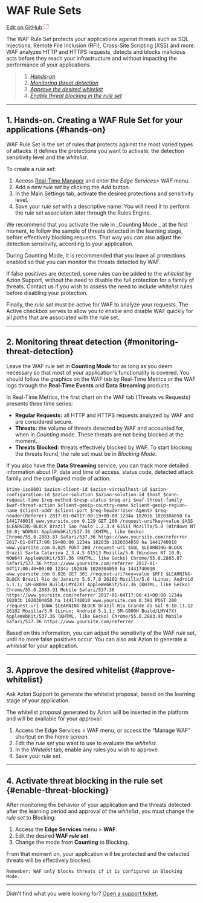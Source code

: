 # WAF Rule Sets

[Edit on GitHub <svg width="14" height="14" xmlns="http://www.w3.org/2000/svg"><g fill="none" stroke="#F3652B"><path d="M4.81.71H.672v11.43H12.1V8.001" stroke-width=".8"/><path d="M6.87.786h5.155V5.94M6.31 6.5L12.026.786"/></g></svg>](https://github.com/aziontech/docs_en/edit/master/edge-firewall/waf-rule-sets/index.md)

The WAF Rule Set protects your applications against threats such as SQL Injections, Remote File Inclusion (RFI), Cross-Site Scripting (XSS) and more. WAF analyzes HTTP and HTTPS requests, detects and blocks malicious acts before they reach your infrastructure and without impacting the performance of your applications.

> 1. *[Hands-on](#hands-on)*
> 3. *[Monitoring threat detection](#monitoring-threat-detection)*
> 4. *[Approve the desired whitelist](#approve-whitelist)*
> 5. *[Enable threat blocking in the rule set](#enable-threat-blocking)*

---

## 1. Hands-on. **Creating a WAF Rule Set for your applications** {#hands-on}

WAF Rule Set is the set of rules that protects against the most varied types of attacks. It defines the protections you want to activate, the detection sensitivity level and the *whitelist*.

To create a *rule set*:

1.  Access [Real-Time Manager](https://manager.azion.com/) and enter the *Edge Services> WAF* menu.
2.  Add a new *rule set* by clicking the *Add* button.
3.  In the Main Settings tab, activate the desired protections and sensitivity level.
4.  Save your *rule set* with a descriptive name. You will need it to perform the *rule set* association later through the Rules Engine.

We recommend that you activate the rule in _Counting Mode _ at the first moment, to follow the sample of threats detected in the learning stage, before effectively blocking requests. That way you can also adjust the detection sensitivity, according to your application.

During Counting Mode, it is recommended that you leave all protections enabled so that you can monitor the threats detected by WAF.

If false positives are detected, some rules can be added to the *whitelist* by Azion Support, without the need to disable the full protection for a family of threats. Contact us if you wish to assess the need to include *whitelist* rules before disabling your protection.

Finally, the *rule set* must be active for WAF to analyze your requests. The Active checkbox serves to allow you to enable and disable WAF quickly for all *paths* that are associated with the rule set.

---

## 2. **Monitoring threat detection** {#monitoring-threat-detection}

Leave the WAF rule set in **Counting Mode** for as long as you deem necessary so that most of your application's functionality is covered. You should follow the graphics on the WAF tab by Real-Time Metrics or the WAF logs through the **Real-Time Events** and **Data Streaming** products.

In Real-Time Metrics, the first chart on the WAF tab (Threats vs Requests) presents three time series:

*   **Regular Requests:** all HTTP and HTTPS requests analyzed by WAF and are considered secure.
*   **Threats:** the volume of threats detected by WAF and accounted for, when in *Counting* mode. These threats are not being blocked at the moment.
*   **Threats Blocked:** threats effectively blocked by WAF. To start blocking the threats found, the rule set must be in *Blocking Mode*.

If you also have the **Data Streaming** service, you can track more detailed information about IP, date and time of access, status code, detected attack family and the configured mode of action.

~~~
$time-iso8601 $azion-client-id $azion-virtualhost-id $azion-configuration-id $azion-solution $azion-solution-id $host $conn-request-time $req-method $resp-status $req-uri $waf-threat-family $waf-threat-action $client-geoip-country-name $client-geoip-region-name $client-addr $client-port $req-header(User-Agent) $req-header(Referer) 2017-01-04T17:00:19+00:00 1234a 10203b 1020304050 ha 1441740010 www.yoursite.com 0.129 GET 200 /request-uri?key=value $XSS $LEARNING-BLOCK Brazil Sao Paulo 1.2.3.4 61511 Mozilla/5.0 (Windows NT 10.0; WOW64) AppleWebKit/537.36 (KHTML, like Gecko) Chrome/55.0.2883.87 Safari/537.36 https://www.yoursite.com/referrer 2017-01-04T17:00:19+00:00 1234a 10203b 1020304050 ha 1441740010 www.yoursite.com 0.025 POST 200 /request-uri $SQL $LEARNING-BLOCK Brazil Santa Catarina 2.3.4.5 61513 Mozilla/5.0 (Windows NT 10.0; WOW64) AppleWebKit/537.36 (KHTML, like Gecko) Chrome/55.0.2883.87 Safari/537.36 https://www.yoursite.com/referrer 2017-01-04T17:00:40+00:00 1234a 10203b 1020304050 ha 1441740010 www.yoursite.com 0.026 GET 301 /request-uri?key=value $RFI $LEARNING-BLOCK Brazil Rio de Janeiro 5.6.7.8 26102 Mozilla/5.0 (Linux; Android 5.1.1; SM-G800H Build/LMY47X) AppleWebKit/537.36 (KHTML, like Gecko) Chrome/55.0.2883.91 Mobile Safari/537.36 https://www.yoursite.com/referrer 2017-01-04T17:00:41+00:00 1234a 10203b 1020304050 ha 1441740010 www.yoursite.com 0.391 POST 200 /request-uri $UWA $LEARNING-BLOCK Brazil Rio Grande do Sul 9.10.11.12 26102 Mozilla/5.0 (Linux; Android 5.1.1; SM-G800H Build/LMY47X) AppleWebKit/537.36 (KHTML, like Gecko) Chrome/55.0.2883.91 Mobile Safari/537.36 https://www.yoursite.com/referrer
~~~

Based on this information, you can adjust the sensitivity of the WAF *rule* set, until no more false positives occur. You can also ask Azion to generate a *whitelist* for your application.

---

## 3. **Approve the desired whitelist** {#approve-whitelist}

Ask Azion Support to generate the whitelist proposal, based on the learning stage of your application.

The whitelist proposal generated by Azion will be inserted in the platform and will be available for your approval:

1.  Access the Edge Services > WAF menu, or access the “Manage WAF” shortcut on the home screen.
2.  Edit the *rule set* you want to use to evaluate the *whitelist*.
3.  In the *Whitelist* tab, enable any rules you wish to approve.
4.  Save your *rule set*.

---

## 4. **Activate threat blocking in the rule set** {#enable-threat-blocking}

After monitoring the behavior of your application and the threats detected after the learning period and approval of the *whitelist*, you must change the *rule set* to Blocking:

1.  Access the **Edge Services** menu > **WAF**.
2.  Edit the desired **WAF *rule set***.
3.  Change the mode from **Counting** to Blocking.

From that moment on, your application will be protected and the detected threats will be effectively blocked.

~~~
Remember: WAF only blocks threats if it is configured in Blocking Mode.
~~~

---

Didn't find what you were looking for? [Open a support ticket.](https://tickets.azion.com/)
